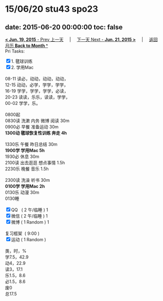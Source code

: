 # 15/06/20 stu43 spo23

date: 2015-06-20 00:00:00
toc: false
---
[**< Jun. 19, 2015** - Prev 上一天](/lifelogs/2015/06/d19.html) &nbsp; &nbsp; | &nbsp; &nbsp; [下一天 Next - **Jun. 21, 2015 >**](/lifelogs/2015/06/d21.html) &nbsp; &nbsp; |  &nbsp; &nbsp; [返回月历 **Back to Month ^**](/lifelogs/2015/06/index.html)
<br/>Pri Tasks:</strong></div><div><input type="checkbox" checked="true" />1. 毽球训练</div><div><input type="checkbox" checked="true" />2. 学用Mac<br/></div><div><br clear="none"/></div><div>08-11 读必，动动，动动，动动，</div><div>12-15 动动，必学，学学，学学，</div><div>16-19 学学，学学，学学，必读，</div><div>20-23 读读，乐乐，读读，学学，</div><div>00-02 学学，乐。</div><div><div><br clear="none"/></div></div><div>0800起</div><div>0830读 洗漱 内务 微博 阅读 30m</div><div>0900必 早餐 准备运动 30m</div><div><b>1300动 毽球恢复性训练 奔走 4h</b></div><div><br/></div><div>1330乐 午餐 昨日总结 30m</div><div><strong>1900学 学用Mac 5h</strong></div><div>1930必 休息 30m</div><div>2100读 出去逛逛 想点事情 1.5h</div><div>2230乐 晚餐 音乐 1.5h</div><div><br/></div><div>2300读 洗澡 听书 30m</div><div><b>0100学 学用Mac 2h</b></div><div>0130乐 动漫 30m</div><div>0130睡</div><div><br clear="none"/></div><div><input type="checkbox" checked="true" />QQ   ( 2 午/临睡 ) 1<br clear="none"/><input type="checkbox" checked="true" />微信 ( 2 午/临睡 ) 1</div><div><input type="checkbox" checked="true" />微博 ( 1 Random ) 1</div><div><br clear="none"/></div><div><en-todo/>复习框架  ( 9:00 ) <br clear="none"/></div><div><input type="checkbox" checked="true" />运动 ( 1 Random ) </div><div><div><br clear="none"/></div></div><div>类，时，%</div><div>学7.5，42.9</div><div>动4，22.9<br clear="none"/>读3，17.1</div><div>乐1.5，8.6</div><div>必1.5，8.6</div><div>废0<br clear="none"/>总17.5</div>
